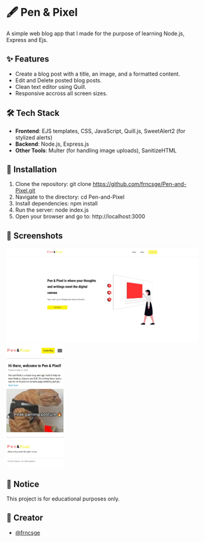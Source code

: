 # 🖋️ Pen & Pixel

A simple web blog app that I made for the purpose of learning Node.js, Express and Ejs.

## ✨ Features
- Create a blog post with a title, an image, and a formatted content.
- Edit and Delete posted blog posts.
- Clean text editor using Quill.
- Responsive accross all screen sizes.

## 🛠️ Tech Stack
- **Frontend**: EJS templates, CSS, JavaScript, Quill.js, SweetAlert2 (for stylized alerts)
- **Backend**: Node.js, Express.js
- **Other Tools**: Multer (for handling image uploads), SanitizeHTML

## 🚀 Installation
1. Clone the repository: git clone https://github.com/frncsge/Pen-and-Pixel.git
2. Navigate to the directory: cd Pen-and-Pixel
3. Install dependencies: npm install
4. Run the server: node index.js
5. Open your browser and go to: http://localhost:3000

## 📸 Screenshots

<img src="Public/images/Screenshot 2025-06-20 155418.jpg" alt="Landing Page" width="600"/> <img src="Public/images/mobile pen and pixel.jpg" alt="Landing Page" width="150"/>

## 📝 Notice

This project is for educational purposes only.

## 👤 Creator

- [@frncsge](https://github.com/frncsge)
